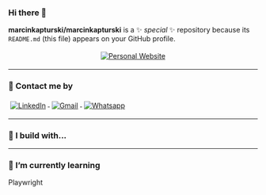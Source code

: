### Hi there 👋

**marcinkapturski/marcinkapturski** is a ✨ _special_ ✨ repository because its `README.md` (this file) appears on your GitHub profile.

<p align="center">
  <a target="_blank" href="https://marcinkapturski.com">
    <img src="https://img.shields.io/badge/Personal_Website-link_here-blue?logo=React" alt="Personal Website" style="vertical-align:top; margin:4px">
  </a>  
</p>

---
### 📢 Contact me by

  <a href="https://www.linkedin.com/in/marcin-kapturski/">
    <img src="https://img.shields.io/badge/LinkedIn-_-blue?logo=LinkedIn" alt="LinkedIn" style="vertical-align:top; margin:4px">
  </a>

  <a href="emailto:marcinkapturski123@gmail.com">
    <img src="https://img.shields.io/badge/Gmail-_-blue?logo=Gmail" alt="Gmail" style="vertical-align:top; margin:4px">
  </a>
  
  <a href="tel:+48531230588">
    <img src="https://img.shields.io/badge/WhatsApp-_-blue?logo=Whatsapp" alt="Whatsapp" style="vertical-align:top; margin:4px">
  </a>

---

### 🚧 I build with...

---
### 🌱 I’m currently learning
Playwright


</p>
